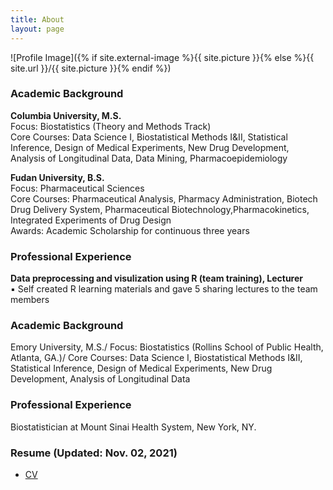 ```yaml
---
title: About
layout: page
---
```

![Profile Image]({% if site.external-image %}{{ site.picture }}{% else %}{{ site.url }}/{{ site.picture }}{% endif %})


<body style="background-image:url('off-white-bg.jpg');">
<div id="academic-background" class="section level3">
<h3>Academic Background</h3>
<p><strong>Columbia University, M.S.</strong><br />
Focus: Biostatistics (Theory and Methods Track)<br />
Core Courses: Data Science I, Biostatistical Methods I&amp;II, Statistical Inference, Design of Medical Experiments, New Drug Development, Analysis of Longitudinal Data, Data Mining, Pharmacoepidemiology</p>
<p><strong>Fudan University, B.S.</strong><br />
Focus: Pharmaceutical Sciences<br />
Core Courses: Pharmaceutical Analysis, Pharmacy Administration, Biotech Drug Delivery System, Pharmaceutical Biotechnology,Pharmacokinetics, Integrated Experiments of Drug Design<br />
Awards: Academic Scholarship for continuous three years</p>
</div>
<div id="professional-experience" class="section level3">
<h3>Professional Experience</h3>
<p><strong>Data preprocessing and visulization using R (team training), Lecturer</strong><br />
▪ Self created R learning materials and gave 5 sharing lectures to the team members<br />




<h3>Academic Background</h3>
<p>Emory University, M.S./
    Focus: Biostatistics (Rollins School of Public Health, Atlanta, GA.)/
    Core Courses: Data Science I, Biostatistical Methods I&II, Statistical Inference, Design of Medical Experiments, New Drug Development, Analysis of Longitudinal Data<p>

<h3>Professional Experience</h3>
<p>Biostatistician at Mount Sinai Health System, New York, NY.</p>



<h3>Resume (Updated: Nov. 02, 2021)</h3>
<ul>
<li><a href="https://huoxingyue14.github.io/h/assets/Resume1.pdf"> <p>CV</p> </a></li>
</ul>
